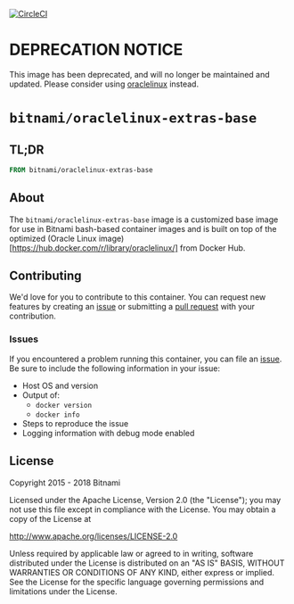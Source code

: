 [![CircleCI](https://circleci.com/gh/bitnami/oraclelinux-extras-base.svg?style=svg)](https://circleci.com/gh/bitnami/oraclelinux-extras-base)

# DEPRECATION NOTICE

This image has been deprecated, and will no longer be maintained and updated. Please consider using [oraclelinux](https://hub.docker.com/_/oraclelinux) instead.

# `bitnami/oraclelinux-extras-base`

## TL;DR

```dockerfile
FROM bitnami/oraclelinux-extras-base
```

## About

The `bitnami/oraclelinux-extras-base` image is a customized base image for use in Bitnami bash-based container images and is built on top of the optimized (Oracle Linux image)[https://hub.docker.com/r/library/oraclelinux/] from Docker Hub.

## Contributing

We'd love for you to contribute to this container. You can request new features by creating an [issue](../../issues/new) or submitting a [pull request](../../issues/pull) with your contribution.

### Issues

If you encountered a problem running this container, you can file an [issue](../../issues/new). Be sure to include the following information in your issue:

- Host OS and version
- Output of:
  + `docker version`
  + `docker info`
- Steps to reproduce the issue
- Logging information with debug mode enabled

## License

Copyright 2015 - 2018 Bitnami

Licensed under the Apache License, Version 2.0 (the "License");
you may not use this file except in compliance with the License.
You may obtain a copy of the License at

http://www.apache.org/licenses/LICENSE-2.0

Unless required by applicable law or agreed to in writing, software
distributed under the License is distributed on an "AS IS" BASIS,
WITHOUT WARRANTIES OR CONDITIONS OF ANY KIND, either express or implied.
See the License for the specific language governing permissions and
limitations under the License.

